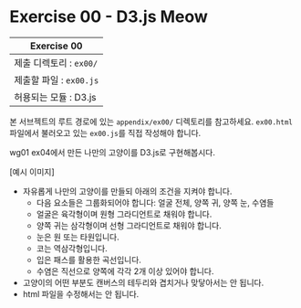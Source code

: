 # Exercise 00 - D3.js Meow

| Exercise 00             |
| ----------------------- |
| 제출 디렉토리 : `ex00/` |
| 제출할 파일 : `ex00.js` |
| 허용되는 모듈 : D3.js   |

본 서브젝트의 루트 경로에 있는 `appendix/ex00/` 디렉토리를 참고하세요. `ex00.html` 파일에서 불러오고 있는 `ex00.js`를 직접 작성해야 합니다.

wg01 ex04에서 만든 나만의 고양이를 D3.js로 구현해봅시다.

[예시 이미지]

- 자유롭게 나만의 고양이를 만들되 아래의 조건을 지켜야 합니다.
  - 다음 요소들은 그룹화되어야 합니다: 얼굴 전체, 양쪽 귀, 양쪽 눈, 수염들
  - 얼굴은 육각형이며 원형 그라디언트로 채워야 합니다.
  - 양쪽 귀는 삼각형이며 선형 그라디언트로 채워야 합니다.
  - 눈은 원 또는 타원입니다.
  - 코는 역삼각형입니다.
  - 입은 패스를 활용한 곡선입니다.
  - 수염은 직선으로 양쪽에 각각 2개 이상 있어야 합니다.
- 고양이의 어떤 부분도 캔버스의 테두리와 겹치거나 맞닿아서는 안 됩니다.
- html 파일을 수정해서는 안 됩니다.
